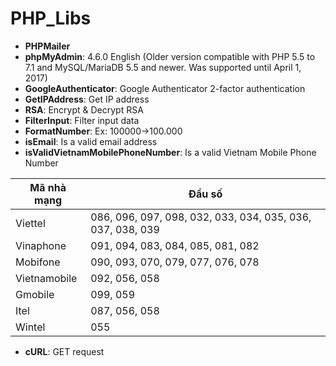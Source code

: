 # PHP_Libs
- **PHPMailer**
- **phpMyAdmin**: 4.6.0 English (Older version compatible with PHP 5.5 to 7.1 and MySQL/MariaDB 5.5 and newer. Was supported until April 1, 2017)
- **GoogleAuthenticator**: Google Authenticator 2-factor authentication
- **GetIPAddress**: Get IP address
- **RSA**: Encrypt & Decrypt RSA
- **FilterInput**: Filter input data
- **FormatNumber**: Ex: 100000->100.000
- **isEmail**: Is a valid email address
- **isValidVietnamMobilePhoneNumber**: Is a valid Vietnam Mobile Phone Number

| Mã nhà mạng | Đầu số |
| --- | --- |
| Viettel | 086, 096, 097, 098, 032, 033, 034, 035, 036, 037, 038, 039 |
| Vinaphone | 091, 094, 083, 084, 085, 081, 082 |
| Mobifone | 090, 093, 070, 079, 077, 076, 078 |
| Vietnamobile | 092, 056, 058 |
| Gmobile | 099, 059 |
| Itel | 087, 056, 058 |
| Wintel | 055 |

- **cURL**: GET request